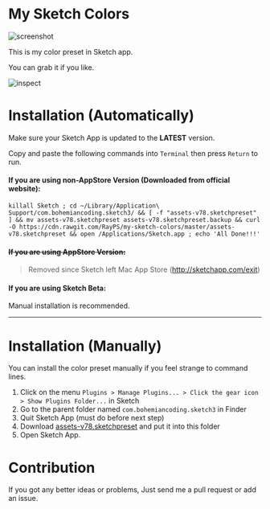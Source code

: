 # My Sketch Colors

![screenshot](screenshot.png)

This is my color preset in Sketch app.

You can grab it if you like.

![inspect](inspect.png)


# Installation (Automatically)

Make sure your Sketch App is updated to the **LATEST** version.

Copy and paste the following commands into `Terminal` then press `Return` to run.


#### If you are using non-AppStore Version (Downloaded from official website):
```
killall Sketch ; cd ~/Library/Application\ Support/com.bohemiancoding.sketch3/ && [ -f "assets-v78.sketchpreset" ] && mv assets-v78.sketchpreset assets-v78.sketchpreset.backup && curl -O https://cdn.rawgit.com/RayPS/my-sketch-colors/master/assets-v78.sketchpreset && open /Applications/Sketch.app ; echo 'All Done!!!'
```

#### <strike>If you are using AppStore Version:</strike>
> Removed since Sketch left Mac App Store (<http://sketchapp.com/exit>)

#### If you are using Sketch Beta:
Manual installation is recommended.

---

# Installation (Manually)

You can install the color preset manually if you feel strange to command lines.


1. Click on the menu `Plugins > Manage Plugins... > Click the gear icon > Show Plugins Folder...` in Sketch
2. Go to the parent folder named `com.bohemiancoding.sketch3` in Finder
3. Quit Sketch App (must do before next step)
4. Download [assets-v78.sketchpreset](https://github.com/RayPS/my-sketch-colors/raw/master/assets-v78.sketchpreset) and put it into this folder
5. Open Sketch App.


# Contribution

If you got any better ideas or problems,
Just send me a pull request or add an issue.
